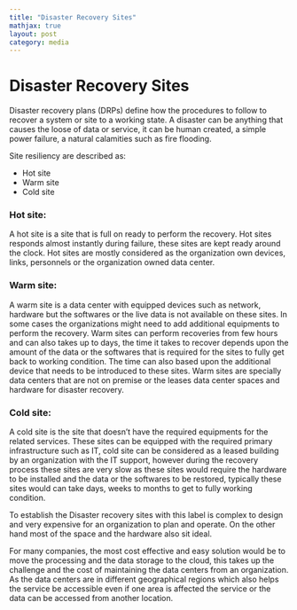 ```yaml
---
title: "Disaster Recovery Sites"
mathjax: true
layout: post
category: media
---
```


<h1>Disaster Recovery Sites</h1>

Disaster recovery plans (DRPs) define how the procedures to follow to recover a system or site to a working state. A disaster can be anything that causes the loose of data or service, it can be human created, a simple power failure, a natural calamities such as fire flooding.

Site resiliency are described as:

- Hot site
- Warm site
- Cold site

<h3>Hot site:</h3> A hot site is a site that is full on ready to perform the recovery. Hot sites responds almost instantly during failure, these sites are kept ready around the clock. Hot sites are mostly considered as the organization own devices, links, personnels or the organization owned data center.

<h3>Warm site:</h3> A warm site is a data center with equipped devices such as network, hardware but the softwares or the live data is not available on these sites. In some cases the organizations might need to add additional equipments to perform the recovery. Warm sites can perform recoveries from few hours and can also takes up to days, the time it takes to recover depends upon the amount of the data or the softwares that is required for the sites to fully get back to working condition. The time can also based upon the additional device that needs to be introduced to these sites. Warm sites are specially data centers that are not on premise or the leases data center spaces and hardware for disaster recovery.

<h3>Cold site: </h3>A cold site is the site that doesn’t have the required equipments for the related services. These sites can be equipped with the required primary infrastructure such as IT, cold site can be considered as a leased building by an organization with the IT support, however during the recovery process these sites are very slow as these sites would require the hardware to be installed and the data or the softwares to be restored, typically these sites would can take days, weeks to months to get to fully working condition.

To establish the Disaster recovery sites with this label is complex to design and very expensive for an organization to plan and operate. On the other hand most of the space and the hardware also sit ideal. 

For many companies, the most cost effective and easy solution would be to move the processing and the data storage to the cloud, this takes up the challenge and the cost of maintaining the data centers from an organization. As the data centers are in different geographical regions which also helps the service be accessible even if one area is affected the service or the data can be accessed from another location.
